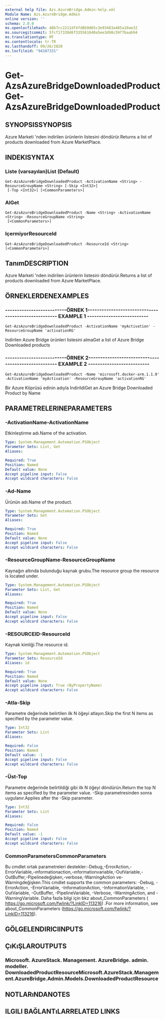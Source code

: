 ```yaml
---
external help file: Azs.AzureBridge.Admin-help.xml
Module Name: Azs.AzureBridge.Admin
online version: ''
schema: 2.0.0
ms.openlocfilehash: 48b7cc2211df4fd8b9d65c3e93483a485a10ae32
ms.sourcegitcommit: 5fcf17330d6f335561640a5ee3d98c59f7baab94
ms.translationtype: MT
ms.contentlocale: tr-TR
ms.lasthandoff: 09/26/2020
ms.locfileid: "94107331"
---
```

# <span data-ttu-id="43771-101">Get-AzsAzureBridgeDownloadedProduct</span><span class="sxs-lookup"><span data-stu-id="43771-101">Get-AzsAzureBridgeDownloadedProduct</span></span>

## <span data-ttu-id="43771-102">SYNOPSIS</span><span class="sxs-lookup"><span data-stu-id="43771-102">SYNOPSIS</span></span>
<span data-ttu-id="43771-103">Azure Marketi 'nden indirilen ürünlerin listesini döndürür.</span><span class="sxs-lookup"><span data-stu-id="43771-103">Returns a list of products downloaded from Azure MarketPlace.</span></span>

## <span data-ttu-id="43771-104">INDEKI</span><span class="sxs-lookup"><span data-stu-id="43771-104">SYNTAX</span></span>

### <span data-ttu-id="43771-105">Liste (varsayılan)</span><span class="sxs-lookup"><span data-stu-id="43771-105">List (Default)</span></span>
```
Get-AzsAzureBridgeDownloadedProduct -ActivationName <String> -ResourceGroupName <String> [-Skip <Int32>]
 [-Top <Int32>] [<CommonParameters>]
```

### <span data-ttu-id="43771-106">Al</span><span class="sxs-lookup"><span data-stu-id="43771-106">Get</span></span>
```
Get-AzsAzureBridgeDownloadedProduct -Name <String> -ActivationName <String> -ResourceGroupName <String>
 [<CommonParameters>]
```

### <span data-ttu-id="43771-107">Içermiyor</span><span class="sxs-lookup"><span data-stu-id="43771-107">ResourceId</span></span>
```
Get-AzsAzureBridgeDownloadedProduct -ResourceId <String> [<CommonParameters>]
```

## <span data-ttu-id="43771-108">Tanım</span><span class="sxs-lookup"><span data-stu-id="43771-108">DESCRIPTION</span></span>
<span data-ttu-id="43771-109">Azure Marketi 'nden indirilen ürünlerin listesini döndürür.</span><span class="sxs-lookup"><span data-stu-id="43771-109">Returns a list of products downloaded from Azure MarketPlace.</span></span>

## <span data-ttu-id="43771-110">ÖRNEKLERDEN</span><span class="sxs-lookup"><span data-stu-id="43771-110">EXAMPLES</span></span>

### <span data-ttu-id="43771-111">--------------------------ÖRNEK 1--------------------------</span><span class="sxs-lookup"><span data-stu-id="43771-111">-------------------------- EXAMPLE 1 --------------------------</span></span>
```
Get-AzsAzureBridgeDownloadedProduct -ActivationName 'myActivation' -ResourceGroupName 'activationRG'
```

<span data-ttu-id="43771-112">Indirilen Azure Bridge ürünleri listesini alma</span><span class="sxs-lookup"><span data-stu-id="43771-112">Get a list of Azure Bridge Downloaded products</span></span>

### <span data-ttu-id="43771-113">--------------------------ÖRNEK 2--------------------------</span><span class="sxs-lookup"><span data-stu-id="43771-113">-------------------------- EXAMPLE 2 --------------------------</span></span>
```
Get-AzsAzureBridgeDownloadedProduct -Name 'microsoft.docker-arm.1.1.0' -ActivationName 'myActivation' -ResourceGroupName 'activationRG'
```

<span data-ttu-id="43771-114">Bir Azure Köprüsü edinin adıyla Indirildi</span><span class="sxs-lookup"><span data-stu-id="43771-114">Get an Azure Bridge Downloaded Product by Name</span></span>

## <span data-ttu-id="43771-115">PARAMETRELERINE</span><span class="sxs-lookup"><span data-stu-id="43771-115">PARAMETERS</span></span>

### <span data-ttu-id="43771-116">-ActivationName</span><span class="sxs-lookup"><span data-stu-id="43771-116">-ActivationName</span></span>
<span data-ttu-id="43771-117">Etkinleştirme adı.</span><span class="sxs-lookup"><span data-stu-id="43771-117">Name of the activation.</span></span>

```yaml
Type: System.Management.Automation.PSObject
Parameter Sets: List, Get
Aliases: 

Required: True
Position: Named
Default value: None
Accept pipeline input: False
Accept wildcard characters: False
```

### <span data-ttu-id="43771-118">-Ad</span><span class="sxs-lookup"><span data-stu-id="43771-118">-Name</span></span>
<span data-ttu-id="43771-119">Ürünün adı.</span><span class="sxs-lookup"><span data-stu-id="43771-119">Name of the product.</span></span>

```yaml
Type: System.Management.Automation.PSObject
Parameter Sets: Get
Aliases: 

Required: True
Position: Named
Default value: None
Accept pipeline input: False
Accept wildcard characters: False
```

### <span data-ttu-id="43771-120">-ResourceGroupName</span><span class="sxs-lookup"><span data-stu-id="43771-120">-ResourceGroupName</span></span>
<span data-ttu-id="43771-121">Kaynağın altında bulunduğu kaynak grubu.</span><span class="sxs-lookup"><span data-stu-id="43771-121">The resource group the resource is located under.</span></span>

```yaml
Type: System.Management.Automation.PSObject
Parameter Sets: List, Get
Aliases: 

Required: True
Position: Named
Default value: None
Accept pipeline input: False
Accept wildcard characters: False
```

### <span data-ttu-id="43771-122">-RESOURCEID</span><span class="sxs-lookup"><span data-stu-id="43771-122">-ResourceId</span></span>
<span data-ttu-id="43771-123">Kaynak kimliği.</span><span class="sxs-lookup"><span data-stu-id="43771-123">The resource id.</span></span>

```yaml
Type: System.Management.Automation.PSObject
Parameter Sets: ResourceId
Aliases: id

Required: True
Position: Named
Default value: None
Accept pipeline input: True (ByPropertyName)
Accept wildcard characters: False
```

### <span data-ttu-id="43771-124">-Atla</span><span class="sxs-lookup"><span data-stu-id="43771-124">-Skip</span></span>
<span data-ttu-id="43771-125">Parametre değerinde belirtilen ilk N öğeyi atlayın.</span><span class="sxs-lookup"><span data-stu-id="43771-125">Skip the first N items as specified by the parameter value.</span></span>

```yaml
Type: Int32
Parameter Sets: List
Aliases: 

Required: False
Position: Named
Default value: -1
Accept pipeline input: False
Accept wildcard characters: False
```

### <span data-ttu-id="43771-126">-Üst</span><span class="sxs-lookup"><span data-stu-id="43771-126">-Top</span></span>
<span data-ttu-id="43771-127">Parametre değerinde belirtildiği gibi ilk N öğeyi döndürün.</span><span class="sxs-lookup"><span data-stu-id="43771-127">Return the top N items as specified by the parameter value.</span></span>
<span data-ttu-id="43771-128">-Skip parametresinden sonra uygulanır.</span><span class="sxs-lookup"><span data-stu-id="43771-128">Applies after the -Skip parameter.</span></span>

```yaml
Type: Int32
Parameter Sets: List
Aliases: 

Required: False
Position: Named
Default value: -1
Accept pipeline input: False
Accept wildcard characters: False
```

### <span data-ttu-id="43771-129">CommonParameters</span><span class="sxs-lookup"><span data-stu-id="43771-129">CommonParameters</span></span>
<span data-ttu-id="43771-130">Bu cmdlet ortak parametreleri destekler:-Debug,-ErrorAction,-ErrorVariable,-ınformationaction,-ınformationvariable,-OutVariable,-OutBuffer,-Pipelinedeğişken,-verbose,-WarningAction ve-Warningdeğişken.</span><span class="sxs-lookup"><span data-stu-id="43771-130">This cmdlet supports the common parameters: -Debug, -ErrorAction, -ErrorVariable, -InformationAction, -InformationVariable, -OutVariable, -OutBuffer, -PipelineVariable, -Verbose, -WarningAction, and -WarningVariable.</span></span> <span data-ttu-id="43771-131">Daha fazla bilgi için bkz about_CommonParameters ( https://go.microsoft.com/fwlink/?LinkID=113216) .</span><span class="sxs-lookup"><span data-stu-id="43771-131">For more information, see about_CommonParameters (https://go.microsoft.com/fwlink/?LinkID=113216).</span></span>

## <span data-ttu-id="43771-132">GÖLGELENDIRICI</span><span class="sxs-lookup"><span data-stu-id="43771-132">INPUTS</span></span>

## <span data-ttu-id="43771-133">ÇıKıŞLAR</span><span class="sxs-lookup"><span data-stu-id="43771-133">OUTPUTS</span></span>

### <span data-ttu-id="43771-134">Microsoft. AzureStack. Management. AzureBridge. admin. modeller. DownloadedProductResource</span><span class="sxs-lookup"><span data-stu-id="43771-134">Microsoft.AzureStack.Management.AzureBridge.Admin.Models.DownloadedProductResource</span></span>

## <span data-ttu-id="43771-135">NOTLARıNDA</span><span class="sxs-lookup"><span data-stu-id="43771-135">NOTES</span></span>

## <span data-ttu-id="43771-136">ILGILI BAĞLANTıLAR</span><span class="sxs-lookup"><span data-stu-id="43771-136">RELATED LINKS</span></span>

